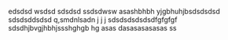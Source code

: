 edsdsd
wsdsd
sdsdsd
ssdsdwsw
asashbhbh
yjgbhuhjbsdsdsdsd
sdsdsddsdsd
q,smdnlsadn j j j
sdsdsdsdsdsdfgfgfgf
sdsdhjbvgjhbhjssshghgb hg 
asas
dasasasasasas
ss
